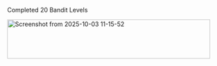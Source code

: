 Completed 20 Bandit Levels

<img width="468" height="91" alt="Screenshot from 2025-10-03 11-15-52" src="https://github.com/user-attachments/assets/368898c2-fd6e-4ec9-92ab-b7b09a911989" />
